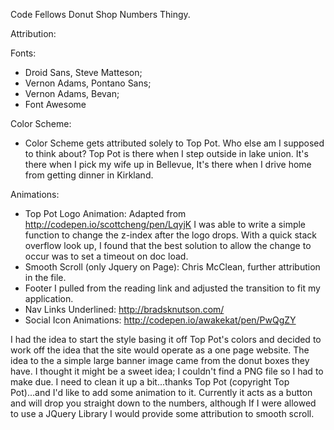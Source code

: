Code Fellows Donut Shop Numbers Thingy.

Attribution:

Fonts:
- Droid Sans, Steve Matteson;
- Vernon Adams, Pontano Sans;
- Vernon Adams, Bevan;
- Font Awesome

Color Scheme:
- Color Scheme gets attributed solely to Top Pot. Who else am I supposed to think about? Top Pot is there when I step outside in lake union. It's there when I pick my wife up in Bellevue, It's there when I drive home from getting dinner in Kirkland.

Animations:
- Top Pot Logo Animation: Adapted from http://codepen.io/scottcheng/pen/LqyjK
  I was able to write a simple function to change the z-index after the logo drops. With a quick stack overflow look up, I found that the best solution to allow the change to occur was to set a timeout on doc load.
- Smooth Scroll (only Jquery on Page): Chris McClean, further attribution in the file.
- Footer I pulled from the reading link and adjusted the transition to fit my application.
- Nav Links Underlined: http://bradsknutson.com/
- Social Icon Animations: http://codepen.io/awakekat/pen/PwQgZY

I had the idea to start the style basing it off Top Pot's colors and decided to work off the idea that the site would operate as a one page website. The idea to the a simple large banner image came from the donut boxes they have. I thought it might be a sweet idea; I couldn't find a PNG file so I had to make due. I need to clean it up a bit...thanks Top Pot (copyright Top Pot)...and I'd like to add some animation to it. Currently it acts as a button and will drop you straight down to the numbers, although If I were allowed to use a JQuery Library I would provide some attribution to smooth scroll.
